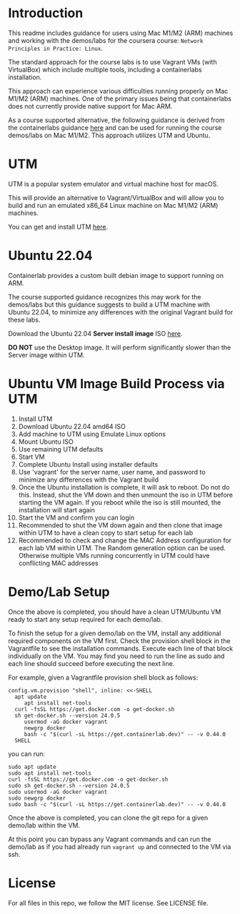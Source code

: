 # Introduction

This readme includes guidance for users using Mac M1/M2 (ARM) machines and working with the demos/labs for the coursera course: `Network Principles in Practice: Linux`.

The standard approach for the course labs is to use Vagrant VMs (with VirtualBox) which include multiple tools, including a containerlabs installation.

This approach can experience various difficulties running properly on Mac M1/M2 (ARM) machines.  One of the primary issues being that containerlabs does not currently provide native support for Mac ARM.

As a course supported alternative, the following guidance is derived from the containerlabs guidance [here](https://containerlab.dev/install/#arm) and can be used for running the course demos/labs on Mac M1/M2.  This approach utilizes UTM and Ubuntu.

# UTM

UTM is a popular system emulator and virtual machine host for macOS.

This will provide an alternative to Vagrant/VirtualBox and will allow you to build and run an emulated x86_64 Linux machine on Mac M1/M2 (ARM) machines.

You can get and install UTM [here](https://mac.getutm.app/).

# Ubuntu 22.04

Containerlab provides a custom built debian image to support running on ARM.

The course supported guidance recognizes this may work for the demos/labs but this guidance suggests to build a UTM machine with Ubuntu 22.04, to minimize any differences with the original Vagrant build for these labs.

Download the Ubuntu 22.04 **Server install image** ISO [here](https://www.releases.ubuntu.com/22.04/).

**DO NOT** use the Desktop image.  It will perform significantly slower than the Server image within UTM.

# Ubuntu VM Image Build Process via UTM

1. Install UTM
2. Download Ubuntu 22.04 amd64 ISO
3. Add machine to UTM using Emulate Linux options
4. Mount Ubuntu ISO
5. Use remaining UTM defaults
6. Start VM
7. Complete Ubuntu Install using installer defaults
8. Use 'vagrant' for the server name, user name, and password to minimize any differences with the Vagrant build
9. Once the Ubuntu installation is complete, it will ask to reboot.  Do not do this.  Instead, shut the VM down and then unmount the iso in UTM before starting the VM again. If you reboot while the iso is still mounted, the installation will start again
10. Start the VM and confirm you can login
11. Recommended to shut the VM down again and then clone that image within UTM to have a clean copy to start setup for each lab
12. Recommended to check and change the MAC Address configuration for each lab VM within UTM.  The Random generation option can be used.  Otherwise multiple VMs running concurrently in UTM could have conflicting MAC addresses

# Demo/Lab Setup
Once the above is completed, you should have a clean UTM/Ubuntu VM ready to start any setup required for each demo/lab.

To finish the setup for a given demo/lab on the VM, install any additional required components on the VM first.  Check the provision shell block in the Vagrantfile to see the installation commands.  Execute each line of that block individually on the VM.  You may find you need to run the line as sudo and each line should succeed before executing the next line.

For example, given a Vagrantfile provision shell block as follows:
```
config.vm.provision "shell", inline: <<-SHELL
  apt update
	 apt install net-tools
  curl -fsSL https://get.docker.com -o get-docker.sh
  sh get-docker.sh --version 24.0.5
	 usermod -aG docker vagrant 
	 newgrp docker
	 bash -c "$(curl -sL https://get.containerlab.dev)" -- -v 0.44.0
  SHELL
```
you can run:
```
sudo apt update
sudo apt install net-tools
curl -fsSL https://get.docker.com -o get-docker.sh
sudo sh get-docker.sh --version 24.0.5
sudo usermod -aG docker vagrant 
sudo newgrp docker
sudo bash -c "$(curl -sL https://get.containerlab.dev)" -- -v 0.44.0
```

Once the above is completed, you can clone the git repo for a given demo/lab within the VM.

At this point you can bypass any Vagrant commands and can run the demo/lab as if you had already run `vagrant up` and connected to the VM via ssh.

# License

For all files in this repo, we follow the MIT license.  See LICENSE file.
